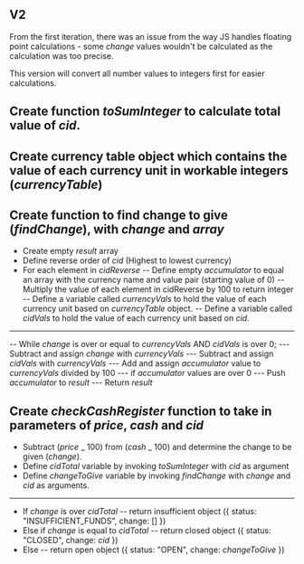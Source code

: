 ## V2

From the first iteration, there was an issue from the way JS handles floating point calculations - some _change_ values wouldn't be calculated as the calculation was too precise.

This version will convert all number values to integers first for easier calculations.

## Create function _toSumInteger_ to calculate total value of _cid_.

## Create currency table object which contains the value of each currency unit in workable integers (_currencyTable_)

## Create function to find change to give (_findChange_), with _change_ and _array_

- Create empty _result_ array
- Define reverse order of _cid_ (Highest to lowest currency)
- For each element in _cidReverse_
  -- Define empty _accumulator_ to equal an array with the currency name and value pair (starting value of 0)
  -- Multiply the value of each element in cidReverse by 100 to return integer
  -- Define a variable called _currencyVals_ to hold the value of each currency unit based on _currencyTable_ object.
  -- Define a variable called _cidVals_ to hold the value of each currency unit based on _cid_.

---

-- While _change_ is over or equal to _currencyVals_ AND _cidVals_ is over 0;
--- Subtract and assign _change_ with _currencyVals_
--- Subtract and assign _cidVals_ with _currencyVals_
--- Add and assign _accumulator_ value to _currencyVals_ divided by 100
--- if _accumulator_ values are over 0
--- Push _accumulator_ to _result_
--- Return _result_

## Create _checkCashRegister_ function to take in parameters of _price_, _cash_ and _cid_

- Subtract (_price_ _ 100) from (*cash* _ 100) and determine the change to be given (_change_).
- Define _cidTotal_ variable by invoking _toSumInteger_ with _cid_ as argument
- Define _changeToGive_ variable by invoking _findChange_ with _change_ and _cid_ as arguments.

---

- If _change_ is over _cidTotal_
  -- return insufficient object ({ status: "INSUFFICIENT_FUNDS", change: [] })
- Else if _change_ is equal to _cidTotal_
  -- return closed object ({ status: "CLOSED", change: _cid_ })
- Else
  -- return open object ({ status: "OPEN", change: _changeToGive_ })
